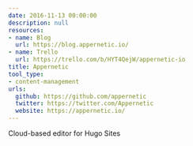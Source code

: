 ```yaml
---
date: 2016-11-13 00:00:00
description: null
resources:
- name: Blog
  url: https://blog.appernetic.io/
- name: Trello
  url: https://trello.com/b/HYT4QejW/appernetic-io
title: Appernetic
tool_type:
- content-management
urls:
  github: https://github.com/appernetic
  twitter: https://twitter.com/Appernetic
  website: https://appernetic.io/
---
```


Cloud-based editor for Hugo Sites